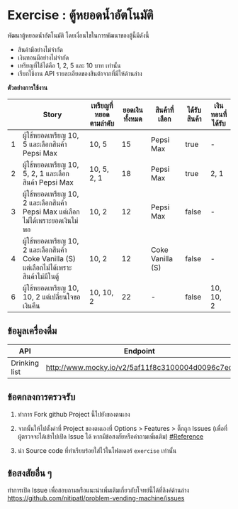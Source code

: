 Exercise : ตู้หยอดน้ำอัตโนมัติ
===

พัฒนาตู้หยอดน้ำอัตโนมัติ โดยเงื่อนไขในการพัฒนาของตู้นี้มีดังนี้
- สินค้ามีอย่างไม่จำกัด
- เงินทอนมีอย่างไม่จำกัด
- เหรียญที่ใช้ได้คือ 1, 2, 5 และ 10 บาท เท่านั้น  
- เรียกใช้งาน API รายละเอียดของสินต้าจากที่มีให้ด้านล่าง

**ตัวอย่างการใช้งาน**  

|  | Story | เหรียญที่หยอดตามลำดับ | ยอดเงินทั้งหมด | สินค้าที่เลือก | ได้รับสินค้า | เงินทอนที่ได้รับ|
|---|-------|------------------|------------|-----------|----------|------------|
| 1 |ผู้ใช้หยอดเหรียญ 10, 5 และเลือกสินค้า Pepsi Max|10, 5|15|Pepsi Max|true|-|
| 2 |ผู้ใช้หยอดเหรียญ 10, 5, 2, 1 และเลือกสินค้า Pepsi Max|10, 5, 2, 1|18|Pepsi Max|true|2, 1|
| 3 |ผู้ใช้หยอดเหรียญ 10, 2 และเลือกสินค้า Pepsi Max แต่เลือกไม่ได้เพราะยอดเงินไม่พอ|10, 2|12|Pepsi Max|false|-|
| 4 |ผู้ใช้หยอดเหรียญ 10, 2 และเลือกสินค้า Coke Vanilla (S) แต่เลือกไม่ได้เพราะสินค้าไม่มีในตู้|10, 2|12|Coke Vanilla (S)|false|-|
| 6 |ผู้ใช้หยอดเหรียญ 10, 10, 2 แต่เปลี่ยนใจขอเงินคืน|10, 10, 2|22|-|false|10, 10, 2|


ข้อมูลเครื่องดื่ม
---

| API | Endpoint | Method |
|-----|----------|--------|
|Drinking list|http://www.mocky.io/v2/5af11f8c3100004d0096c7ed|GET|

ข้อตกลงการตรวจรับ
---
1. ทำการ Fork github Project นี้ไปยังของตนเอง 

2. จากนั้นให้ไปตั้งค่าที่ Project ของตนเองที่  Options > Features > ติ๊กถูก Issues (เพื่อที่ผู้ตรวจจะได้เข้าไปเปิด Issue ได้ หากมีข้อสงสัยหรือคำถามเพิ่มเติม) [#Reference](https://softwareengineering.stackexchange.com/questions/179468/forking-a-repo-on-github-but-allowing-new-issues-on-the-fork)

3. นำ Source code ที่ทำเรียบร้อยใส่ไว้ในโฟลเดอร์ `exercise` เท่านั้น

ข้อสงสัยอื่น ๆ 
---
ทำการเปิด Issue เพื่อสอบถามหรือแนะนำเพิ่มเติมเกี่ยวกับโจทย์นี้ได้ที่ลิงค์ด้านล่าง  
https://github.com/nitipatl/problem-vending-machine/issues
